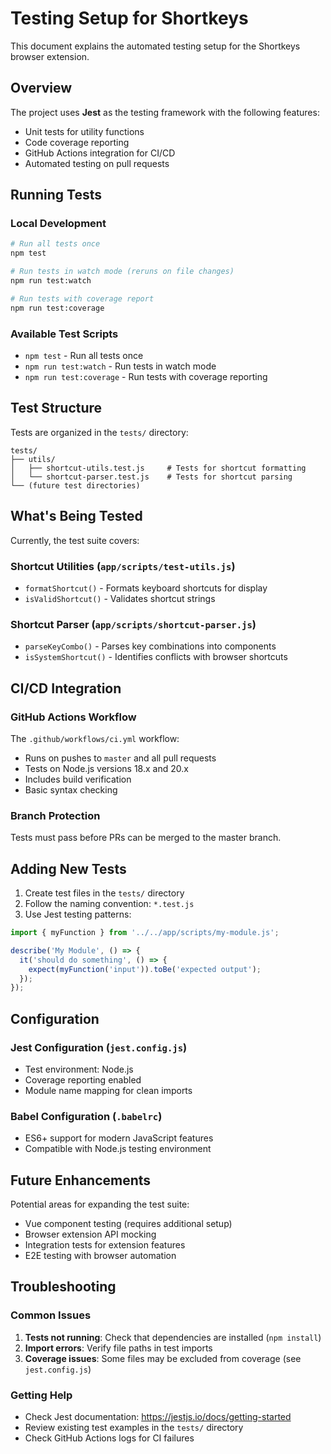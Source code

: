 # Testing Setup for Shortkeys

This document explains the automated testing setup for the Shortkeys browser extension.

## Overview

The project uses **Jest** as the testing framework with the following features:
- Unit tests for utility functions
- Code coverage reporting
- GitHub Actions integration for CI/CD
- Automated testing on pull requests

## Running Tests

### Local Development

```bash
# Run all tests once
npm test

# Run tests in watch mode (reruns on file changes)
npm run test:watch

# Run tests with coverage report
npm run test:coverage
```

### Available Test Scripts

- `npm test` - Run all tests once
- `npm run test:watch` - Run tests in watch mode
- `npm run test:coverage` - Run tests with coverage reporting

## Test Structure

Tests are organized in the `tests/` directory:

```
tests/
├── utils/
│   ├── shortcut-utils.test.js     # Tests for shortcut formatting
│   └── shortcut-parser.test.js    # Tests for shortcut parsing
└── (future test directories)
```

## What's Being Tested

Currently, the test suite covers:

### Shortcut Utilities (`app/scripts/test-utils.js`)
- `formatShortcut()` - Formats keyboard shortcuts for display
- `isValidShortcut()` - Validates shortcut strings

### Shortcut Parser (`app/scripts/shortcut-parser.js`)
- `parseKeyCombo()` - Parses key combinations into components
- `isSystemShortcut()` - Identifies conflicts with browser shortcuts

## CI/CD Integration

### GitHub Actions Workflow

The `.github/workflows/ci.yml` workflow:
- Runs on pushes to `master` and all pull requests
- Tests on Node.js versions 18.x and 20.x
- Includes build verification
- Basic syntax checking

### Branch Protection

Tests must pass before PRs can be merged to the master branch.

## Adding New Tests

1. Create test files in the `tests/` directory
2. Follow the naming convention: `*.test.js`
3. Use Jest testing patterns:

```javascript
import { myFunction } from '../../app/scripts/my-module.js';

describe('My Module', () => {
  it('should do something', () => {
    expect(myFunction('input')).toBe('expected output');
  });
});
```

## Configuration

### Jest Configuration (`jest.config.js`)
- Test environment: Node.js
- Coverage reporting enabled
- Module name mapping for clean imports

### Babel Configuration (`.babelrc`)
- ES6+ support for modern JavaScript features
- Compatible with Node.js testing environment

## Future Enhancements

Potential areas for expanding the test suite:
- Vue component testing (requires additional setup)
- Browser extension API mocking
- Integration tests for extension features
- E2E testing with browser automation

## Troubleshooting

### Common Issues

1. **Tests not running**: Check that dependencies are installed (`npm install`)
2. **Import errors**: Verify file paths in test imports
3. **Coverage issues**: Some files may be excluded from coverage (see `jest.config.js`)

### Getting Help

- Check Jest documentation: https://jestjs.io/docs/getting-started
- Review existing test examples in the `tests/` directory
- Check GitHub Actions logs for CI failures